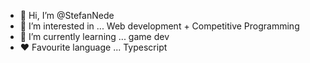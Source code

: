 - 👋 Hi, I’m @StefanNede
- 👀 I’m interested in ...
Web development + Competitive Programming
- 🌱 I’m currently learning ...
game dev
- ❤️ Favourite language ...
Typescript
